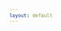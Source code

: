```yaml
---
layout: default
---
```


<!-- VARIABLES -->
<script>
    //
    //CANCION
    var cancion = "AJR - The Dumb Song";
    //
    //WALLPAPER
    var titulo = "Artstation";
    var texto = "huleeb";
    var wfuente = "https://www.artstation.com/artwork/ao0dwR";
    //
    //PISTAS
    var vocals = "https://files.catbox.moe/xilscn.flac";
    var instrumental = "https://files.catbox.moe/0fwwtx.flac";
    //
    //VIDEO LOSSELESS
    var videoText = "Catbox"; 
    var videoLink = "https://files.catbox.moe/p8furx.mp4";
    //
    //ARTISTA 1
    var artist = "AJR";
    var tidal = "https://tidal.com/browse/artist/5073699";
    var spotify = "https://open.spotify.com/artist/6s22t5Y3prQHyaHWUN1R1C?si=Jg1xmwAGTe-626dDc-TWYA";
    var instagram = "https://www.instagram.com/AJRBrothers/";
    var twitter = "https://twitter.com/AJRBrothers/";
    var soundcloud = "https://soundcloud.com/ajrbrothers";
    var website = "https://www.ajrbrothers.com/";
    var facebook = "https://www.facebook.com/AJRBrothers/";
    var youtube = "https://www.youtube.com/channel/UCQ5w3fSomzziZfO7neK7eAg";
    var discord = "";
    //
    //ARTISTA 2
    var artist2 = "";
    var tidal2 = "";
    var spotify2 = "";
    var instagram2 = "";
    var twitter2 = "";
    var soundcloud2 = "";
    var website2 = "";
    var facebook2 = "";
    var youtube2 = "";
    var discord2 = "";
    //
    //ARTISTA 3
    var artist3 = "";
    var tidal3 = "";
    var spotify3 = "";
    var instagram3 = "";
    var twitter3 = "";
    var soundcloud3 = "";
    var website3 = "";
    var facebook3 = "";
    var youtube3 = "";
    var discord3 = "";
   //
</script>
<!-- ESTILOS -->

<head>
    <style>
        body {
            font-family: "Times New Roman", Times, serif;
            font-size: 62.5%;
            width: 100%;
        }

        table {
            border-collapse: collapse;
            font-size: 1rem;
            width: 120ch;
        }

        th,
        td {
            padding: 8px;
        }

        tr td:first-child {
            text-align: right;
        }

        tr td:nth-child(2) {
            text-align: left;
        }

        .titulo {
            text-align: center;
        }

        .ingles {
            text-align: right;
            width: 50%;
        }

        .espanol {
            text-align: left;
            width: 50%;
        }

        .borde-derecho {
            border-right: 1px solid black;
        }

        .mitad-tamano {
            font-size: 50%;
            display: block;
            margin-top: -2px;
            margin-bottom: 0px;
        }

        .top-align {
            vertical-align: top;
        }

        .align-left {
            text-align: left;
        }

        .mid-align {
            vertical-align: middle;
        }

        .tab {
            display: inline-block;
            margin-left: 1.5rem;
        }
    </style>
</head>
<!-- CUERPO CON LA TABLA -->

<body>
    <table>
        <tr>
            <th colspan="4" class="titulo">Título</th>
        </tr>
        <tr>
            <th colspan="2" class="ingles borde-derecho">English</th>
            <th colspan="2" class="espanol">Español</th>
        </tr>
        <tr>
            <td colspan="2">Oh, In My Head</td>
            <td colspan="2">Oh, En Mi Cabeza</td>
        </tr>
        <tr>
            <td colspan="2"></td>
            <td colspan="2">ㅤ</td>
        </tr>
        <tr>
            <td colspan="2">You Said With Certainty</td>
            <td colspan="2">Dijiste Con Seguridad</td>
        </tr>
        <tr>
            <td colspan="2">I May Be The Dumbest Person That You′Ve Ever Seen</td>
            <td colspan="2">Que Podría Ser La Persona Más Tonta Que Hayas Visto</td>
        </tr>
        <tr>
            <td colspan="2">You Think You're Hurting Me</td>
            <td colspan="2">Piensas Que Me Haces Sufrir</td>
        </tr>
        <tr>
            <td colspan="2">Bet You Won′t Believe It, But You Kinda Set Me Free</td>
            <td colspan="2">Tal Vez Te Sorprenda, Pero Me Liberaste Un Poco</td>
        </tr>
        <tr>
            <td colspan="2">ㅤ</td>
            <td colspan="2">ㅤ</td>
        </tr>
        <tr>
            <td colspan="2">You've Mentioned Adderall</td>
            <td colspan="2">Mencionaste Unos Fármacos</td>
        </tr>
        <tr>
            <td colspan="2">Slip This Guy A Sedative, He's Bouncing Off The Wall</td>
            <td colspan="2">"Seden A Ese Chico, Está A Punto De Explotar De Tanta Energía"</td>
        </tr>
        <tr>
            <td colspan="2">Honey, It′s No Big Deal</td>
            <td colspan="2">Tranquila, No Es Para Tanto</td>
        </tr>
        <tr>
            <td colspan="2">We′ll Get You Back To College, You Could Study Somethin' Real</td>
            <td colspan="2">"Te Devolveremos A La Universidad, Así Podrás Estudiar Algo De Verdad"</td>
        </tr>
        <tr>
            <td colspan="2">ㅤ</td>
            <td colspan="2">ㅤ</td>
        </tr>
        <tr>
            <td colspan="2">So If That′s How You Feel</td>
            <td colspan="2">Así Que Si Eso Es Lo Que Piensas</td>
        </tr>
        <tr>
            <td colspan="2">When We Go Down</td>
            <td colspan="2">Cuando Estamos Débiles</td>
        </tr>
        <tr>
            <td colspan="2">When Kingdom Come</td>
            <td colspan="2">Cuando Todo Se Desmorona</td>
        </tr>
        <tr>
            <td colspan="2">ㅤ</td>
            <td colspan="2">ㅤ</td>
        </tr>
        <tr>
            <td colspan="2">Don't Look At Me, Don′t Look At Me</td>
            <td colspan="2">No Me Mires A Mi, No Me Mires A Mi</td>
        </tr>
        <tr>
            <td colspan="2">I'm Just Too Dumb</td>
            <td colspan="2">Soy Demasiado Tonto</td>
        </tr>
        <tr>
            <td colspan="2">I′D Love To Stay (Love To Stay)</td>
            <td colspan="2">Me Encantaría Quedarme (Me Encantaría Quedarme)</td>
        </tr>
        <tr>
            <td colspan="2">But Like You Said (Like You Said)</td>
            <td colspan="2">Pero Como Dijiste (Como Dijiste)</td>
        </tr>
        <tr>
            <td colspan="2">Don't Look At Me, 'Cause I Got Nothin′ In My Head</td>
            <td colspan="2">No Me Mires, Porque No Tengo Nada En Mi Cabeza</td>
        </tr>
        <tr>
            <td colspan="2">Oh, In My Head</td>
            <td colspan="2">Oh, En Mi Cabeza</td>
        </tr>
        <tr>
            <td colspan="2">ㅤ</td>
            <td colspan="2">ㅤ</td>
        </tr>
        <tr>
            <td colspan="2">Too Dumb For Breakin′ Up</td>
            <td colspan="2">Soy Demasiado Tonto Para Terminarte</td>
        </tr>
        <tr>
            <td colspan="2">I'd Do It In Person, But I′d Probably Mess It Up</td>
            <td colspan="2">Lo Haría En Persona, Pero Probablemente Lo Arruinaría</td>
        </tr>
        <tr>
            <td colspan="2">I'll Text You, That′s Enough</td>
            <td colspan="2">Te Enviaré Un Mensaje De Texto, Eso Es Suficiente</td>
        </tr>
        <tr>
            <td colspan="2">That's How Empty-Headed People Get Through Stuff</td>
            <td colspan="2">Así Es Como Las Personas Con Nada En La Cabeza Se Las Arreglan</td>
        </tr>
        <tr>
            <td colspan="2">ㅤ</td>
            <td colspan="2">ㅤ</td>
        </tr>
        <tr>
            <td colspan="2">Your World Is Ending Soon</td>
            <td colspan="2">Tu Mundo Se Está Terminando Pronto</td>
        </tr>
        <tr>
            <td colspan="2">Mine′s A Little Better 'Cause I Never Watch The News</td>
            <td colspan="2">El Mío Está Un Poco Mejor Porque Nunca Veo Las Noticias</td>
        </tr>
        <tr>
            <td colspan="2">You Make My Lunch Today</td>
            <td colspan="2">Me Preparaste El Almuerzo Hoy</td>
        </tr>
        <tr>
            <td colspan="2">I Would Do It, But I Couldn't Work My Microwave</td>
            <td colspan="2">Lo Haría Yo, Pero No Podría Hacer Funcionar Mi Microondas :D</td>
        </tr>
        <tr>
            <td colspan="2">So If That′s What You′Re Saying</td>
            <td colspan="2">Así Que Si Eso Es Lo Que Piensas</td>
        </tr>
        <tr>
            <td colspan="2">ㅤ</td>
            <td colspan="2">ㅤ</td>
        </tr>
        <tr>
            <td colspan="2">When We Go Down</td>
            <td colspan="2">Cuando Estamos Débiles</td>
        </tr>
        <tr>
            <td colspan="2">When Kingdom Come</td>
            <td colspan="2">Cuando Todo Se Desmorona</td>
        </tr>
        <tr>
            <td colspan="2">ㅤ</td>
            <td colspan="2">ㅤ</td>
        </tr>
        <tr>
            <td colspan="2">Don't Look At Me, Don′t Look At Me</td>
            <td colspan="2">No Me Mires A Mi, No Me Mires A Mi</td>
        </tr>
        <tr>
            <td colspan="2">I'm Just Too Dumb</td>
            <td colspan="2">Soy Demasiado Tonto</td>
        </tr>
        <tr>
            <td colspan="2">I′d Love To Stay (Love To Stay)</td>
            <td colspan="2">Me Encantaría Quedarme (Me Encantaría Quedarme)</td>
        </tr>
        <tr>
            <td colspan="2">But Like You Said (Like You Said)</td>
            <td colspan="2">Pero Como Dijiste (Como Dijiste)</td>
        </tr>
        <tr>
            <td colspan="2">Don't Look At Me, ′Cause I Got Nothin' In My Head</td>
            <td colspan="2">No Me Mires, Porque No Tengo Nada En Mi Cabeza</td>
        </tr>
        <tr>
            <td colspan="2">Oh, In My Head</td>
            <td colspan="2">Oh, En Mi Cabeza</td>
        </tr>
        <tr>
            <td colspan="2">ㅤ</td>
            <td colspan="2">ㅤ</td>
        </tr>
        <tr>
            <td colspan="2">You Should Not Have Done That</td>
            <td colspan="2">No Deberías Haber Hecho Eso :D</td>
        </tr>
        <tr>
            <td colspan="2">ㅤ</td>
            <td colspan="2">ㅤ</td>
        </tr>
        <tr>
            <td colspan="2">When We Go Down (We Go Down)</td>
            <td colspan="2">Cuando Estamos Débiles (Estamos Débiles)</td>
        </tr>
        <tr>
            <td colspan="2">When Kingdom Come (Kingdom Come)</td>
            <td colspan="2">Cuando Todo Se Desmorona (Se Desmorona)</td>
        </tr>
        <tr>
            <td colspan="2">ㅤ</td>
            <td colspan="2">ㅤ</td>
        </tr>
        <tr>
            <td colspan="2">Don't Look At Me, Don′t Look At Me</td>
            <td colspan="2">No Me Mires A Mi, No Me Mires A Mi</td>
        </tr>
        <tr>
            <td colspan="2">I′m Much Too Dumb</td>
            <td colspan="2">Soy Tonto Mucho Demasiado</td>
        </tr>
        <tr>
            <td colspan="2">I'd Love To Stay (Love To Stay)</td>
            <td colspan="2">Me Encantaría Quedarme (Me Encantaría Quedarme)</td>
        </tr>
        <tr>
            <td colspan="2">But Like You Said (Like You Said)</td>
            <td colspan="2">Pero Como Dijiste (Como Dijiste)</td>
        </tr>
        <tr>
            <td colspan="2">Don′T Look At Me, 'Cause I Got Nothin′ In My Head</td>
            <td colspan="2">No Me Mires, Porque No Tengo Nada En Mi Cabeza</td>
        </tr>
        <tr>
            <td colspan="2">Oh, In My Head</td>
            <td colspan="2">Oh, En Mi Cabeza</td>
        </tr>
        <tr>
            <td colspan="2">Oh, In My Head</td>
            <td colspan="2">Oh, En Mi Cabeza</td>
        </tr>
        <tr>
            <td colspan="2">ㅤ</td>
            <td colspan="2">ㅤ</td>
        </tr>
        <tr>
            <td colspan="2">When We Go Down</td>
            <td colspan="2">Cuando Estamos Débiles</td>
        </tr>
        <tr>
            <td colspan="2">When Kingdom Come</td>
            <td colspan="2">Cuando Todo Se Desmorona</td>
        </tr>
        <tr>
            <td colspan="2">Don't Look At Me, Don′t Look At Me</td>
            <td colspan="2">No Me Mires A Mi, No Me Mires A Mi</td>
        </tr>
        <tr>
            <td colspan="2">I'm Just Too Dumb.</td>
            <td colspan="2">Soy Demasiado Tonto.</td>
        </tr>
        <tr>
            <td class="top-align align-left" style="text-align: left;"><span id="spanWallpaper"><b>Wallpaper:</b><span
                        class="mitad-tamano">(Usado
                        en mi
                        video)</span><span id="FuenteW1">Oficial: bitbird</span></span>
            </td>
            <td class="top-align" style="text-align: left;"><span id="UrlsArtista1"></span></td>
            <td class="top-align" style="text-align: right;">Interpretación por: <b>Argel H</b><br>Redes:<br><a
                    href="https://linktr.ee/iamargelh" target="_blank">linktr.ee/iamargelh</a></td>
            <td class="top-align align-left" width="140ch"><img src="https://i.imgur.com/RQLfOkU.gif" width="80ch"></td>
        </tr>
    </table>
    <!-- INFIERNO DE LOS SCIRPT -->
    <script>
        var tituloc = document.querySelector(".titulo");
        tituloc.textContent = cancion;
        tituloc.style.textAlign = "center";
        document.title = "(ArgelH-Subs) " + cancion;
        var fuenteW1 = document.getElementById("FuenteW1");
        fuenteW1.innerHTML = titulo + ": ";
        var enlace = document.createElement("a");
        var link = document.querySelector("link[rel~='icon']");
        link = document.createElement("link");
        link.rel = "icon";
        document.head.appendChild(link);
        link.href = "https://i.imgur.com/jycGdTy.png";
        if (wfuente) {
            enlace.href = wfuente;
            enlace.target = "_blank";
        }
        enlace.textContent = texto;
        enlace.style.fontStyle = "italic";
        fuenteW1.appendChild(enlace);
        if (vocals || instrumental) {
            var spanWallpaper = document.getElementById("spanWallpaper");
            spanWallpaper.appendChild(document.createElement("br"));
            var audiosSpan = document.createElement("span");
            audiosSpan.innerHTML = "<strong>Audios:</strong>";
            spanWallpaper.parentNode.insertBefore(audiosSpan, spanWallpaper.nextSibling);
            var extractedText = document.createElement("span");
            extractedText.textContent = "(Extraídos de la canción)";
            extractedText.style.fontSize = "50%";
            extractedText.style.display = "block";
            extractedText.style.marginTop = "-2px";
            extractedText.style.marginBottom = "0px";
            audiosSpan.appendChild(extractedText);
            if (vocals) {
                var vocalsLink = document.createElement("a");
                vocalsLink.href = vocals;
                vocalsLink.target = "_blank";
                vocalsLink.textContent = "Acapella";
                audiosSpan.appendChild(vocalsLink);
                audiosSpan.appendChild(document.createElement("br"));
            }
            if (instrumental) {
                var instrumentalLink = document.createElement("a");
                instrumentalLink.href = instrumental;
                instrumentalLink.target = "_blank";
                instrumentalLink.textContent = "Instrumental";
                audiosSpan.appendChild(instrumentalLink);
            }
        }
    </script>
    <script>
        var celdaUrlsArtista1 = document.getElementById("UrlsArtista1");
        var artistName = document.createElement("strong");
        artistName.textContent = artist + ":";
        celdaUrlsArtista1.appendChild(artistName);
        celdaUrlsArtista1.appendChild(document.createElement("br")); // AÑADE UN SALTO DE LINEA DESPUES DEL ARTISTA
        if (tidal) {
            var enlaceTidal = document.createElement("a");
            enlaceTidal.href = tidal;
            enlaceTidal.target = "_blank";
            enlaceTidal.textContent = "Tidal";
            celdaUrlsArtista1.appendChild(enlaceTidal);
            celdaUrlsArtista1.appendChild(document.createElement("br"));
        }
        if (spotify) {
            var UrlsArtista1potify = document.createElement("a");
            UrlsArtista1potify.href = spotify;
            UrlsArtista1potify.target = "_blank";
            UrlsArtista1potify.textContent = "Spotify";
            celdaUrlsArtista1.appendChild(UrlsArtista1potify);
            celdaUrlsArtista1.appendChild(document.createElement("br"));
        }
        if (soundcloud) {
            var UrlsArtista1oundCloud = document.createElement("a");
            UrlsArtista1oundCloud.href = soundcloud;
            UrlsArtista1oundCloud.target = "_blank";
            UrlsArtista1oundCloud.textContent = "SoundCloud";
            celdaUrlsArtista1.appendChild(UrlsArtista1oundCloud);
            celdaUrlsArtista1.appendChild(document.createElement("br"));
        }
        if (youtube) {
            var enlaceYouTube = document.createElement("a");
            enlaceYouTube.href = youtube;
            enlaceYouTube.target = "_blank";
            enlaceYouTube.textContent = "YouTube";
            celdaUrlsArtista1.appendChild(enlaceYouTube);
            celdaUrlsArtista1.appendChild(document.createElement("br"));
        }
        if (website) {
            var enlaceWebsite = document.createElement("a");
            enlaceWebsite.href = website;
            enlaceWebsite.target = "_blank";
            enlaceWebsite.textContent = "Website";
            celdaUrlsArtista1.appendChild(enlaceWebsite);
            celdaUrlsArtista1.appendChild(document.createElement("br"));
        }
        if (discord) {
            var enlacediscord = document.createElement("a");
            enlacediscord.href = discord;
            enlacediscord.target = "_blank";
            enlacediscord.textContent = "Discord";
            celdaUrlsArtista1.appendChild(enlacediscord);
            celdaUrlsArtista1.appendChild(document.createElement("br"));
        }
        if (instagram) {
            var enlaceInstagram = document.createElement("a");
            enlaceInstagram.href = instagram;
            enlaceInstagram.target = "_blank";
            enlaceInstagram.textContent = "Instagram";
            celdaUrlsArtista1.appendChild(enlaceInstagram);
            celdaUrlsArtista1.appendChild(document.createElement("br"));
        }
        if (facebook) {
            var enlaceFacebook = document.createElement("a");
            enlaceFacebook.href = facebook;
            enlaceFacebook.target = "_blank";
            enlaceFacebook.textContent = "Facebook";
            celdaUrlsArtista1.appendChild(enlaceFacebook);
            celdaUrlsArtista1.appendChild(document.createElement("br"));
        }
        if (twitter) {
            var enlacetwitter = document.createElement("a");
            enlacetwitter.href = twitter;
            enlacetwitter.target = "_blank";
            enlacetwitter.textContent = "Twitter";
            celdaUrlsArtista1.appendChild(enlacetwitter);
        }
    </script>
    <script>
        if (artist2) {
            var celdaUrlsArtista1 = document.getElementById("UrlsArtista1");
            celdaUrlsArtista1.appendChild(document.createElement("br"));
            celdaUrlsArtista1.appendChild(document.createElement("br"));
            var celdaUrlsArtista2 = document.createElement("span");
            celdaUrlsArtista2.id = "UrlsArtista2";
            celdaUrlsArtista1.parentNode.insertBefore(celdaUrlsArtista2, celdaUrlsArtista1.nextSibling);
            var artistName2 = document.createElement("strong");
            artistName2.textContent = artist2 + ":";
            celdaUrlsArtista2.appendChild(artistName2);
            celdaUrlsArtista2.appendChild(document.createElement("br"));
            if (tidal2) {
                var enlaceTidal = document.createElement("a");
                enlaceTidal.href = tidal2;
                enlaceTidal.target = "_blank";
                enlaceTidal.textContent = "Tidal";
                celdaUrlsArtista2.appendChild(enlaceTidal);
                celdaUrlsArtista2.appendChild(document.createElement("br"));
            }
            if (spotify2) {
                var UrlsArtista1potify = document.createElement("a");
                UrlsArtista1potify.href = spotify2;
                UrlsArtista1potify.target = "_blank";
                UrlsArtista1potify.textContent = "Spotify";
                celdaUrlsArtista2.appendChild(UrlsArtista1potify);
                celdaUrlsArtista2.appendChild(document.createElement("br"));
            }
            if (soundcloud2) {
                var UrlsArtista1oundCloud = document.createElement("a");
                UrlsArtista1oundCloud.href = soundcloud2;
                UrlsArtista1oundCloud.target = "_blank";
                UrlsArtista1oundCloud.textContent = "SoundCloud";
                celdaUrlsArtista2.appendChild(UrlsArtista1oundCloud);
                celdaUrlsArtista2.appendChild(document.createElement("br"));
            }
            if (youtube2) {
                var enlaceYouTube = document.createElement("a");
                enlaceYouTube.href = youtube2;
                enlaceYouTube.target = "_blank";
                enlaceYouTube.textContent = "YouTube";
                celdaUrlsArtista2.appendChild(enlaceYouTube);
                celdaUrlsArtista2.appendChild(document.createElement("br"));
            }
            if (website2) {
                var enlaceWebsite = document.createElement("a");
                enlaceWebsite.href = website;
                enlaceWebsite.target = "_blank";
                enlaceWebsite.textContent = "Website";
                celdaUrlsArtista2.appendChild(enlaceWebsite);
                celdaUrlsArtista2.appendChild(document.createElement("br"));
            }
            if (discord2) {
                var enlacediscord = document.createElement("a");
                enlacediscord.href = discord2;
                enlacediscord.target = "_blank";
                enlacediscord.textContent = "Discord";
                celdaUrlsArtista2.appendChild(enlacediscord);
                celdaUrlsArtista2.appendChild(document.createElement("br"));
            }
            if (instagram) {
                var enlaceInstagram = document.createElement("a");
                enlaceInstagram.href = instagram;
                enlaceInstagram.target = "_blank";
                enlaceInstagram.textContent = "Instagram";
                celdaUrlsArtista2.appendChild(enlaceInstagram);
                celdaUrlsArtista2.appendChild(document.createElement("br"));
            }
            if (facebook2) {
                var enlaceFacebook = document.createElement("a");
                enlaceFacebook.href = facebook2;
                enlaceFacebook.target = "_blank";
                enlaceFacebook.textContent = "Facebook";
                celdaUrlsArtista2.appendChild(enlaceFacebook);
                celdaUrlsArtista2.appendChild(document.createElement("br"));
            }
            if (twitter2) {
                var enlacetwitter = document.createElement("a");
                enlacetwitter.href = twitter2;
                enlacetwitter.target = "_blank";
                enlacetwitter.textContent = "Twitter";
                celdaUrlsArtista2.appendChild(enlacetwitter);
            }
        }
    </script>
    <script>
        if (artist3) {
            var celdaUrlsArtista2 = document.getElementById("UrlsArtista2");
            celdaUrlsArtista2.appendChild(document.createElement("br"));
            celdaUrlsArtista2.appendChild(document.createElement("br"));
            var celdaUrlsArtista3 = document.createElement("span");
            celdaUrlsArtista3.id = "UrlsArtista3";
            celdaUrlsArtista2.parentNode.insertBefore(celdaUrlsArtista3, celdaUrlsArtista2.nextSibling);
            var artistName3 = document.createElement("strong");
            artistName3.textContent = artist3 + ":";
            celdaUrlsArtista3.appendChild(artistName3);
            celdaUrlsArtista3.appendChild(document.createElement("br"));
            if (tidal3) {
                var enlaceTidal = document.createElement("a");
                enlaceTidal.href = tidal3;
                enlaceTidal.target = "_blank";
                enlaceTidal.textContent = "Tidal";
                celdaUrlsArtista3.appendChild(enlaceTidal);
                celdaUrlsArtista3.appendChild(document.createElement("br"));
            }
            if (spotify3) {
                var UrlsArtista1potify = document.createElement("a");
                UrlsArtista1potify.href = spotify3;
                UrlsArtista1potify.target = "_blank";
                UrlsArtista1potify.textContent = "Spotify";
                celdaUrlsArtista3.appendChild(UrlsArtista1potify);
                celdaUrlsArtista3.appendChild(document.createElement("br"));
            }
            if (soundcloud3) {
                var UrlsArtista1oundCloud = document.createElement("a");
                UrlsArtista1oundCloud.href = soundcloud;
                UrlsArtista1oundCloud.target = "_blank";
                UrlsArtista1oundCloud.textContent = "SoundCloud";
                celdaUrlsArtista3.appendChild(UrlsArtista1oundCloud);
                celdaUrlsArtista3.appendChild(document.createElement("br"));
            }
            if (youtube) {
                var enlaceYouTube = document.createElement("a");
                enlaceYouTube.href = youtube;
                enlaceYouTube.target = "_blank";
                enlaceYouTube.textContent = "YouTube";
                celdaUrlsArtista3.appendChild(enlaceYouTube);
                celdaUrlsArtista3.appendChild(document.createElement("br"));
            }
            if (website3) {
                var enlaceWebsite = document.createElement("a");
                enlaceWebsite.href = website3;
                enlaceWebsite.target = "_blank";
                enlaceWebsite.textContent = "Website";
                celdaUrlsArtista3.appendChild(enlaceWebsite);
                celdaUrlsArtista3.appendChild(document.createElement("br"));
            }
            if (discord3) {
                var enlacediscord = document.createElement("a");
                enlacediscord.href = discord3;
                enlacediscord.target = "_blank";
                enlacediscord.textContent = "Discord";
                celdaUrlsArtista3.appendChild(enlacediscord);
                celdaUrlsArtista3.appendChild(document.createElement("br"));
            }
            if (instagram3) {
                var enlaceInstagram = document.createElement("a");
                enlaceInstagram.href = instagram3;
                enlaceInstagram.target = "_blank";
                enlaceInstagram.textContent = "Instagram";
                celdaUrlsArtista3.appendChild(enlaceInstagram);
                celdaUrlsArtista3.appendChild(document.createElement("br"));
            }
            if (facebook3) {
                var enlaceFacebook = document.createElement("a");
                enlaceFacebook.href = facebook3;
                enlaceFacebook.target = "_blank";
                enlaceFacebook.textContent = "Facebook";
                celdaUrlsArtista3.appendChild(enlaceFacebook);
                celdaUrlsArtista3.appendChild(document.createElement("br"));
            }
            if (twitter3) {
                var enlacetwitter = document.createElement("a");
                enlacetwitter.href = twitter3;
                enlacetwitter.target = "_blank";
                enlacetwitter.textContent = "Twitter";
                celdaUrlsArtista3.appendChild(enlacetwitter);
            }
        }
    </script>
    <script>
        if (videoLink) {
            var audiosSpan = document.querySelector("#spanWallpaper + span");
            if (!audiosSpan) {
                audiosSpan = document.querySelector("#spanWallpaper");
            }
            var br = document.createElement("br");
            audiosSpan.parentNode.insertBefore(br, audiosSpan.nextSibling);
            var videoSpan = document.createElement("span");
            videoSpan.innerHTML = "<strong>Video Con Mejor Calidad:</strong>";
            br.parentNode.insertBefore(videoSpan, br.nextSibling);
            videoSpan.appendChild(document.createElement("br"));
            var videoLinkElement = document.createElement("a");
            videoLinkElement.href = videoLink;
            videoLinkElement.target = "_blank";
            videoLinkElement.textContent = videoText;
            videoSpan.appendChild(videoLinkElement);
        }
    </script>
</body>
> Para mi amigo @akkinarrieta2132 aka "El niño".
